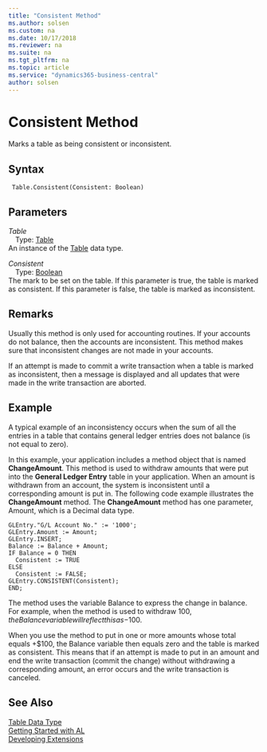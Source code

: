 ```yaml
---
title: "Consistent Method"
ms.author: solsen
ms.custom: na
ms.date: 10/17/2018
ms.reviewer: na
ms.suite: na
ms.tgt_pltfrm: na
ms.topic: article
ms.service: "dynamics365-business-central"
author: solsen
---
```

[//]: # (START>DO_NOT_EDIT)
[//]: # (IMPORTANT:Do not edit any of the content between here and the END>DO_NOT_EDIT.)
[//]: # (Any modifications should be made in the .xml files in the ModernDev repo.)
# Consistent Method
Marks a table as being consistent or inconsistent.

## Syntax
```
 Table.Consistent(Consistent: Boolean)
```
## Parameters
*Table*  
&emsp;Type: [Table](table-data-type.md)  
An instance of the [Table](table-data-type.md) data type.  

*Consistent*  
&emsp;Type: [Boolean](../boolean/boolean-data-type.md)  
The mark to be set on the table. If this parameter is true, the table is marked as consistent. If this parameter is false, the table is marked as inconsistent.
          



[//]: # (IMPORTANT: END>DO_NOT_EDIT)

## Remarks  
 Usually this method is only used for accounting routines. If your accounts do not balance, then the accounts are inconsistent. This method makes sure that inconsistent changes are not made in your accounts.  
  
 If an attempt is made to commit a write transaction when a table is marked as inconsistent, then a message is displayed and all updates that were made in the write transaction are aborted.  
  
## Example  
 A typical example of an inconsistency occurs when the sum of all the entries in a table that contains general ledger entries does not balance \(is not equal to zero\).  
  
 In this example, your application includes a method object that is named **ChangeAmount**. This method is used to withdraw amounts that were put into the **General Ledger Entry** table in your application. When an amount is withdrawn from an account, the system is inconsistent until a corresponding amount is put in. The following code example illustrates the **ChangeAmount** method. The **ChangeAmount** method has one parameter, Amount, which is a Decimal data type.  
  
```  
GLEntry."G/L Account No." := '1000';  
GLEntry.Amount := Amount;  
GLEntry.INSERT;  
Balance := Balance + Amount;  
IF Balance = 0 THEN  
  Consistent := TRUE  
ELSE  
  Consistent := FALSE;  
GLEntry.CONSISTENT(Consistent);  
END;  
```  
  
 The method uses the variable Balance to express the change in balance. For example, when the method is used to withdraw $100, the Balance variable will reflect this as -$100.  
  
 When you use the method to put in one or more amounts whose total equals +$100, the Balance variable then equals zero and the table is marked as consistent. This means that if an attempt is made to put in an amount and end the write transaction \(commit the change\) without withdrawing a corresponding amount, an error occurs and the write transaction is canceled.  
  

## See Also
[Table Data Type](table-data-type.md)  
[Getting Started with AL](../../devenv-get-started.md)  
[Developing Extensions](../../devenv-dev-overview.md)